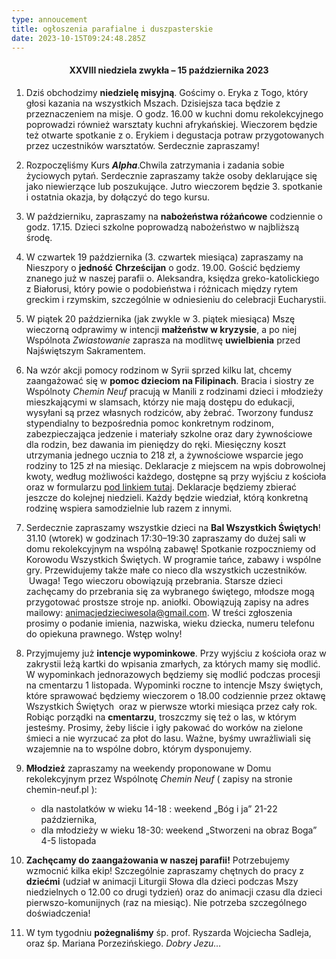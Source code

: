 ```yaml
---
type: annoucement
title: ogłoszenia parafialne i duszpasterskie
date: 2023-10-15T09:24:48.285Z
---
```

<!--StartFragment-->

<h4 style="text-align:center;">XXVIII niedziela zwykła – 15 października 2023</h4>

1. Dziś obchodzimy **niedzielę misyjną**. Gościmy o. Eryka z Togo, który głosi kazania na wszystkich Mszach. Dzisiejsza taca będzie z przeznaczeniem na misje. O godz. 16.00 w kuchni domu rekolekcyjnego poprowadzi również warsztaty kuchni afrykańskiej. Wieczorem będzie też otwarte spotkanie z o. Erykiem i degustacja potraw przygotowanych przez uczestników warsztatów. Serdecznie zapraszamy!
2. Rozpoczęliśmy Kurs ***Alpha***.Chwila zatrzymania i zadania sobie życiowych pytań. Serdecznie zapraszamy także osoby deklarujące się jako niewierzące lub poszukujące. Jutro wieczorem będzie 3. spotkanie i ostatnia okazja, by dołączyć do tego kursu.
3. W październiku, zapraszamy na **nabożeństwa różańcowe** codziennie o godz. 17.15. Dzieci szkolne poprowadzą nabożeństwo w najbliższą środę.
4. W czwartek 19 października (3. czwartek miesiąca) zapraszamy na Nieszpory o **jedność** **Chrześcijan** o godz. 19.00. Gościć będziemy znanego już w naszej parafii o. Aleksandra, księdza greko-katolickiego z Białorusi, który powie o podobieństwa i różnicach między rytem greckim i rzymskim, szczególnie w odniesieniu do celebracji Eucharystii.
5. W piątek 20 października (jak zwykle w 3. piątek miesiąca) Mszę wieczorną odprawimy w intencji **małżeństw w kryzysie**, a po niej Wspólnota *Zwiastowanie* zaprasza na modlitwę **uwielbienia** przed Najświętszym Sakramentem.
6. Na wzór akcji pomocy rodzinom w Syrii sprzed kilku lat, chcemy zaangażować się w **pomoc dzieciom na Filipinach**. Bracia i siostry ze Wspólnoty *Chemin Neuf* pracują w Manili z rodzinami dzieci i młodzieży mieszkającymi w slamsach, którzy nie mają dostępu do edukacji, wysyłani są przez własnych rodziców, aby żebrać. Tworzony fundusz stypendialny to bezpośrednia pomoc konkretnym rodzinom, zabezpieczająca jedzenie i materiały szkolne oraz dary żywnościowe dla rodzin, bez dawania im pieniędzy do ręki. Miesięczny koszt utrzymania jednego ucznia to 218 zł, a żywnościowe wsparcie jego rodziny to 125 zł na miesiąc. Deklaracje z miejscem na wpis dobrowolnej kwoty, według możliwości każdego, dostępne są przy wyjściu z kościoła oraz w formularzu [pod linkiem tutaj](https://forms.gle/5iefMWPnSDYdfo4q7). Deklaracje będziemy zbierać jeszcze do kolejnej niedzieli. Każdy będzie wiedział, którą konkretną rodzinę wspiera samodzielnie lub razem z innymi.
7. Serdecznie zapraszamy wszystkie dzieci na **Bal Wszystkich Świętych**! 31.10 (wtorek) w godzinach 17:30–19:30 zapraszamy do dużej sali w domu rekolekcyjnym na wspólną zabawę! Spotkanie rozpoczniemy od Korowodu Wszystkich Świętych. W programie tańce, zabawy i wspólne gry. Przewidujemy także małe co nieco dla wszystkich uczestników.  Uwaga! Tego wieczoru obowiązują przebrania. Starsze dzieci zachęcamy do przebrania się za wybranego świętego, młodsze mogą przygotować prostsze stroje np. aniołki. Obowiązują zapisy na adres mailowy: animacjedzieciwesola@gmail.com. W treści zgłoszenia prosimy o podanie imienia, nazwiska, wieku dziecka, numeru telefonu do opiekuna prawnego. Wstęp wolny!
8. Przyjmujemy już **intencje wypominkowe**. Przy wyjściu z kościoła oraz w zakrystii leżą kartki do wpisania zmarłych, za których mamy się modlić. W wypominkach jednorazowych będziemy się modlić podczas procesji na cmentarzu 1 listopada. Wypominki roczne to intencje Mszy świętych, które sprawować będziemy wieczorem o 18.00 codziennie przez oktawę Wszystkich Świętych  oraz w pierwsze wtorki miesiąca przez cały rok.\
   Robiąc porządki na **cmentarzu**, troszczmy się też o las, w którym jesteśmy. Prosimy, żeby liście i igły pakować do worków na zielone śmieci a nie wyrzucać za płot do lasu. Ważne, byśmy uwrażliwiali się wzajemnie na to wspólne dobro, którym dysponujemy.
9. **Młodzież** zapraszamy na weekendy proponowane w Domu rekolekcyjnym przez Wspólnotę *Chemin Neuf* ( zapisy na stronie chemin-neuf.pl ):

   * dla nastolatków w wieku 14-18 : weekend „Bóg i ja” 21-22 października,
   * dla młodzieży w wieku 18-30: weekend „Stworzeni na obraz Boga” 4-5 listopada
10. **Zachęcamy do zaangażowania w naszej parafii!** Potrzebujemy wzmocnić kilka ekip! Szczególnie zapraszamy chętnych do pracy z **dziećmi** (udział w animacji Liturgii Słowa dla dzieci podczas Mszy niedzielnych o 12.00 co drugi tydzień) oraz do animacji czasu dla dzieci pierwszo-komunijnych (raz na miesiąc). Nie potrzeba szczególnego doświadczenia!
11. W tym tygodniu **pożegnaliśmy** śp. prof. Ryszarda Wojciecha Sadleja, oraz śp. Mariana Porzezińskiego. *Dobry Jezu…*

<!--EndFragment-->